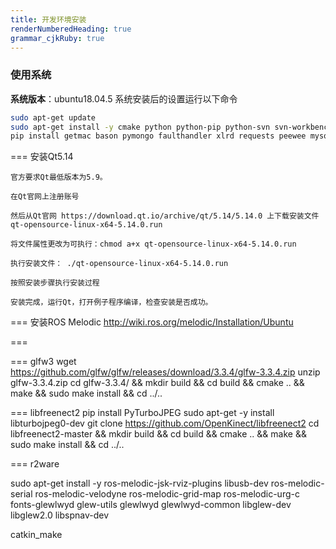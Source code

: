 ```yaml
---
title: 开发环境安装
renderNumberedHeading: true
grammar_cjkRuby: true
---
```



### 使用系统
**系统版本**：ubuntu18.04.5
系统安装后的设置运行以下命令

``` bash
sudo apt-get update
sudo apt-get install -y cmake python python-pip python-svn svn-workbench
pip install getmac bason pymongo faulthandler xlrd requests peewee mysqlclient
```

===
安装Qt5.14

    官方要求Qt最低版本为5.9。

    在Qt官网上注册账号

    然后从Qt官网 https://download.qt.io/archive/qt/5.14/5.14.0 上下载安装文件 qt-opensource-linux-x64-5.14.0.run

    将文件属性更改为可执行：chmod a+x qt-opensource-linux-x64-5.14.0.run

    执行安装文件： ./qt-opensource-linux-x64-5.14.0.run

    按照安装步骤执行安装过程

    安装完成，运行Qt，打开例子程序编译，检查安装是否成功。

===
安装ROS Melodic
http://wiki.ros.org/melodic/Installation/Ubuntu

===

===
glfw3
wget https://github.com/glfw/glfw/releases/download/3.3.4/glfw-3.3.4.zip
unzip glfw-3.3.4.zip 
cd glfw-3.3.4/ && mkdir build && cd build && cmake .. && make && sudo make install && cd ../..
 


===
libfreenect2
pip install PyTurboJPEG
sudo apt-get -y install libturbojpeg0-dev
git clone https://github.com/OpenKinect/libfreenect2
cd libfreenect2-master && mkdir build && cd build && cmake .. && make && sudo make install && cd ../..


===
r2ware

sudo apt-get install -y ros-melodic-jsk-rviz-plugins libusb-dev ros-melodic-serial ros-melodic-velodyne ros-melodic-grid-map ros-melodic-urg-c fonts-glewlwyd glew-utils glewlwyd glewlwyd-common libglew-dev libglew2.0 libspnav-dev 


catkin_make


